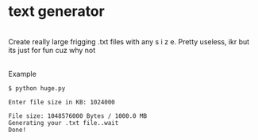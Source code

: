 # text generator

<br> Create really large frigging .txt files with any s i z e. Pretty useless, ikr but its just for fun cuz why not

<br>Example 
```
$ python huge.py

Enter file size in KB: 1024000

File size: 1048576000 Bytes / 1000.0 MB
Generating your .txt file..wait
Done!
```


